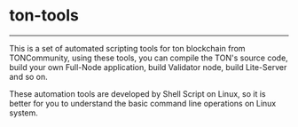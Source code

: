 # ton-tools
---
This is a set of automated scripting tools for ton blockchain from TONCommunity, using these tools, you can compile the TON's source code, build your own Full-Node application, build Validator node, build Lite-Server and so on.

These automation tools are developed by Shell Script on Linux, so it is better for you to understand the basic command line operations on Linux system. 


